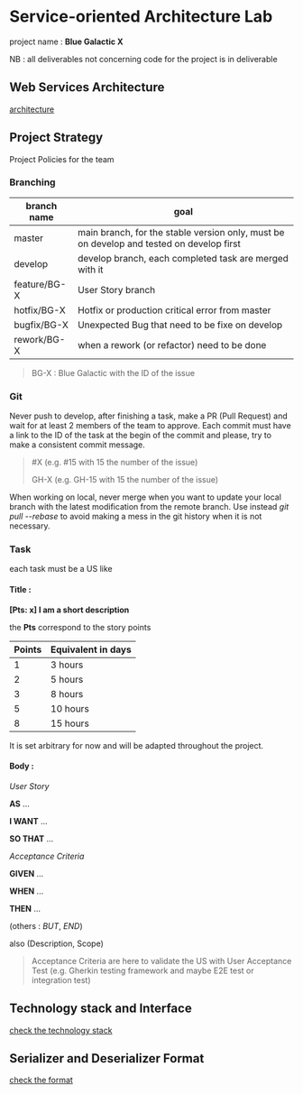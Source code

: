 # Service-oriented Architecture Lab

project name : **Blue Galactic X**

NB : all deliverables not concerning code for the project is in deliverable

## Web Services Architecture

[architecture](./docs/Architecture.md)

## Project Strategy

Project Policies for the team

### Branching

| branch name  | goal                                                                                     |
| ------------ | ---------------------------------------------------------------------------------------- |
| master       | main branch, for the stable version only, must be on develop and tested on develop first |
| develop      | develop branch, each completed task are merged with it                                   |
| feature/BG-X | User Story branch                                                                        |
| hotfix/BG-X  | Hotfix or production critical error from master                                          |
| bugfix/BG-X  | Unexpected Bug that need to be fixe on develop                                           |
| rework/BG-X  | when a rework (or refactor) need to be done                                              |

> BG-X : Blue Galactic with the ID of the issue

### Git

Never push to develop, after finishing a task, make a PR (Pull Request) and wait for at least 2 members of the team to approve.
Each commit must have a link to the ID of the task at the begin of the commit and please, try to make a consistent commit message.

> #X (e.g. #15 with 15 the number of the issue)
>
> GH-X (e.g. GH-15 with 15 the number of the issue)

When working on local, never merge when you want to update your local branch with the latest modification from the remote branch. Use instead *git pull --rebase* to avoid making a mess in the git history when it is not necessary.

### Task

each task must be a US like

#### Title :

**[Pts: x] I am a short description**

the **Pts** correspond to the story points

| Points | Equivalent in days |
| ------ | ------------------ |
| 1      | 3 hours            |
| 2      | 5 hours            |
| 3      | 8 hours            |
| 5      | 10 hours           |
| 8      | 15 hours           |

It is set arbitrary for now and will be adapted throughout the project.

#### Body :

*User Story*

**AS** ...

**I WANT** ...

**SO THAT** ...

*Acceptance Criteria*

**GIVEN** ...

**WHEN** ...

**THEN** ...

(others : *BUT*, *END*)

also (Description, Scope)

>Acceptance Criteria are here to validate the US with User Acceptance Test (e.g. Gherkin testing framework and maybe E2E test or integration test)

## Technology stack and Interface

[check the technology stack](./docs/TechnologyStack.md)

## Serializer and Deserializer Format

[check the format](./docs/ParserFormat.md)
